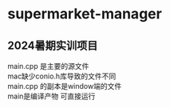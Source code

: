 # supermarket-manager
## 2024暑期实训项目
main.cpp 是主要的源文件<br/>
mac缺少conio.h库导致的文件不同<br/>
main.cpp 的副本是window端的文件<br/>
main是编译产物 可直接运行 
